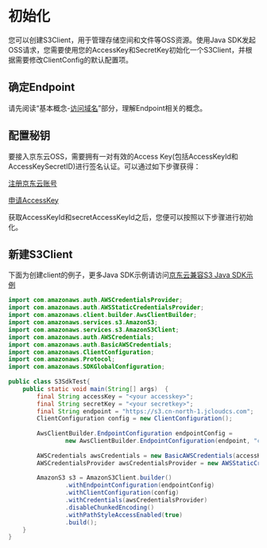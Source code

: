 # 初始化

您可以创建S3Client，用于管理存储空间和文件等OSS资源。使用Java SDK发起OSS请求，您需要使用您的AccessKey和SecretKey初始化一个S3Client，并根据需要修改ClientConfig的默认配置项。

## 确定Endpoint

请先阅读“基本概念-[访问域名](https://docs.jdcloud.com/cn/object-storage-service/regions-and-endpoints)”部分，理解Endpoint相关的概念。

## 配置秘钥

要接入京东云OSS，需要拥有一对有效的Access Key(包括AccessKeyId和AccessKeySecretID)进行签名认证。可以通过如下步骤获得：

[注册京东云账号](https://uc.jdcloud.com/reg?returnUrl=http%3A%2F%2Fwww.jdcloud.com%2Findex)

[申请AccessKey](https://uc.jdcloud.com/accesskey/index)

获取AccessKeyId和secretAccessKeyId之后，您便可以按照以下步骤进行初始化。

## 新建S3Client
下面为创建client的例子，更多Java SDK示例请访问[京东云兼容S3 Java SDK示例](https://github.com/jdcloud-cmw/oss/tree/master/s3-java-sdk)
```Java
import com.amazonaws.auth.AWSCredentialsProvider;
import com.amazonaws.auth.AWSStaticCredentialsProvider;
import com.amazonaws.client.builder.AwsClientBuilder;
import com.amazonaws.services.s3.AmazonS3;
import com.amazonaws.services.s3.AmazonS3Client;
import com.amazonaws.auth.AWSCredentials;
import com.amazonaws.auth.BasicAWSCredentials;
import com.amazonaws.ClientConfiguration;
import com.amazonaws.Protocol;
import com.amazonaws.SDKGlobalConfiguration;
 
public class S3SdkTest{
    public static void main(String[] args)  {
        final String accessKey = "<your accesskey>";
        final String secretKey = "<your secretkey>";
        final String endpoint = "https://s3.cn-north-1.jcloudcs.com";
        ClientConfiguration config = new ClientConfiguration();
 
        AwsClientBuilder.EndpointConfiguration endpointConfig =
                new AwsClientBuilder.EndpointConfiguration(endpoint, "cn-north-1");
 
        AWSCredentials awsCredentials = new BasicAWSCredentials(accessKey,secretKey);
        AWSCredentialsProvider awsCredentialsProvider = new AWSStaticCredentialsProvider(awsCredentials);
 
        AmazonS3 s3 = AmazonS3Client.builder()
                .withEndpointConfiguration(endpointConfig)
                .withClientConfiguration(config)
                .withCredentials(awsCredentialsProvider)
                .disableChunkedEncoding()
                .withPathStyleAccessEnabled(true)
                .build();
    }
}
```
